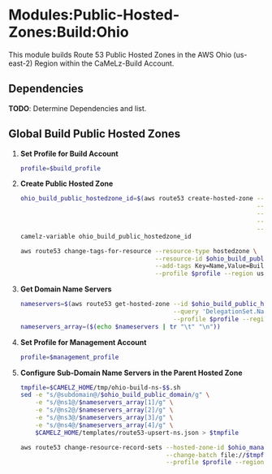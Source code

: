 # Modules:Public-Hosted-Zones:Build:Ohio

This module builds Route 53 Public Hosted Zones in the AWS Ohio (us-east-2) Region within the CaMeLz-Build Account.

## Dependencies

**TODO**: Determine Dependencies and list.

## Global Build Public Hosted Zones

1. **Set Profile for Build Account**
    ```bash
    profile=$build_profile
    ```

1.  **Create Public Hosted Zone**
    ```bash
    ohio_build_public_hostedzone_id=$(aws route53 create-hosted-zone --name $ohio_build_public_domain \
                                                                     --hosted-zone-config Comment="Public Zone for $ohio_build_public_domain",PrivateZone=false \
                                                                     --caller-reference $(date +%s) \
                                                                     --query 'HostedZone.Id' \
                                                                     --profile $profile --region us-east-1 --output text | cut -f3 -d /)
    camelz-variable ohio_build_public_hostedzone_id

    aws route53 change-tags-for-resource --resource-type hostedzone \
                                         --resource-id $ohio_build_public_hostedzone_id \
                                         --add-tags Key=Name,Value=Build-PublicHostedZone Key=Company,Value=CaMeLz Key=Environment,Value=Build \
                                         --profile $profile --region us-east-1 --output text
    ```

1.  **Get Domain Name Servers**
    ```bash
    nameservers=$(aws route53 get-hosted-zone --id $ohio_build_public_hostedzone_id \
                                              --query 'DelegationSet.NameServers' \
                                              --profile $profile --region us-east-1 --output text)
    nameservers_array=($(echo $nameservers | tr "\t" "\n"))
    ```


1. **Set Profile for Management Account**
    ```bash
    profile=$management_profile
    ```

1.  **Configure Sub-Domain Name Servers in the Parent Hosted Zone**
    ```bash
    tmpfile=$CAMELZ_HOME/tmp/ohio-build-ns-$$.sh
    sed -e "s/@subdomain@/$ohio_build_public_domain/g" \
        -e "s/@ns1@/$nameservers_array[1]/g" \
        -e "s/@ns2@/$nameservers_array[2]/g" \
        -e "s/@ns3@/$nameservers_array[3]/g" \
        -e "s/@ns4@/$nameservers_array[4]/g" \
        $CAMELZ_HOME/templates/route53-upsert-ns.json > $tmpfile

    aws route53 change-resource-record-sets --hosted-zone-id $ohio_management_public_hostedzone_id \
                                            --change-batch file://$tmpfile \
                                            --profile $profile --region us-east-1 --output text
    ```